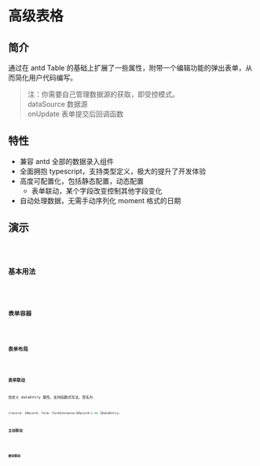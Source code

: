 # 高级表格

## 简介

通过在 antd Table 的基础上扩展了一些属性，附带一个编辑功能的弹出表单，从而简化用户代码编写。

> 注：你需要自己管理数据源的获取，即受控模式。  
> dataSource 数据源  
> onUpdate 表单提交后回调函数

## 特性

- 兼容 antd 全部的数据录入组件
- 全面拥抱 typescript，支持类型定义，极大的提升了开发体验
- 高度可配置化，包括静态配置，动态配置
  - 表单联动，某个字段改变控制其他字段变化
- 自动处理数据，无需手动序列化 moment 格式的日期

## 演示

<code src="../example/advanced-table/FullDisplay.tsx" title="能力展示" />

### 基本用法

<code src="../example/advanced-table/Basic.tsx" title="基本用法" />

### 表单容器

<code src="../example/advanced-table/Wrapper.tsx" title="表单容器" />

### 表单布局

<code src="../example/advanced-table/Layout.tsx" title="自定义布局" />

### 表单联动

自定义 dataEntry 属性，支持函数式写法，签名为

```typescript
(record: IRecord, form: FormInstance<IRecord>) => IDataEntry;
```

#### 主动联动

<code src="../example/advanced-table/Advanced1.tsx" title="主动联动" />

#### 被动联动

<code src="../example/advanced-table/Advanced2.tsx" title="被动联动" />
